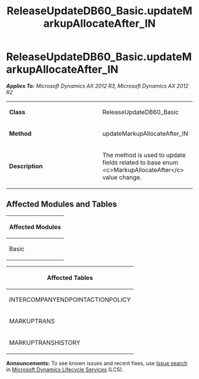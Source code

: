 ﻿---
title: ReleaseUpdateDB60_Basic.updateMarkupAllocateAfter_IN
TOCTitle: ReleaseUpdateDB60_Basic.updateMarkupAllocateAfter_IN
ms:assetid: 7d206c1a-9266-1e2d-62e8-ffa3f4b3ebf9
ms:mtpsurl: https://msdn.microsoft.com/en-us/library/JJ719493(v=AX.60)
ms:contentKeyID: 49709283
ms.date: 05/18/2015
mtps_version: v=AX.60
---

# ReleaseUpdateDB60\_Basic.updateMarkupAllocateAfter\_IN 


_**Applies To:** Microsoft Dynamics AX 2012 R3, Microsoft Dynamics AX 2012 R2_

<table>
<colgroup>
<col style="width: 50%" />
<col style="width: 50%" />
</colgroup>
<tbody>
<tr class="odd">
<td><p><strong>Class</strong></p></td>
<td><p>ReleaseUpdateDB60_Basic</p></td>
</tr>
<tr class="even">
<td><p><strong>Method</strong></p></td>
<td><p>updateMarkupAllocateAfter_IN</p></td>
</tr>
<tr class="odd">
<td><p><strong>Description</strong></p></td>
<td><p>The method is used to update fields related to base enum &lt;c&gt;MarkupAllocateAfter&lt;/c&gt; value change.</p></td>
</tr>
</tbody>
</table>


## Affected Modules and Tables

<table>
<colgroup>
<col style="width: 100%" />
</colgroup>
<thead>
<tr class="header">
<th><p>Affected Modules</p></th>
</tr>
</thead>
<tbody>
<tr class="odd">
<td><p>Basic</p></td>
</tr>
</tbody>
</table>


<table>
<colgroup>
<col style="width: 100%" />
</colgroup>
<thead>
<tr class="header">
<th><p>Affected Tables</p></th>
</tr>
</thead>
<tbody>
<tr class="odd">
<td><p>INTERCOMPANYENDPOINTACTIONPOLICY</p></td>
</tr>
<tr class="even">
<td><p>MARKUPTRANS</p></td>
</tr>
<tr class="odd">
<td><p>MARKUPTRANSHISTORY</p></td>
</tr>
</tbody>
</table>

  
**Announcements:** To see known issues and recent fixes, use [Issue search](http://go.microsoft.com/fwlink/?linkid=389258) in [Microsoft Dynamics Lifecycle Services](http://go.microsoft.com/fwlink/?linkid=306505) (LCS).

